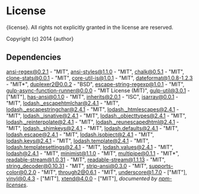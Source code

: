 # License

{license}. All rights not explicitly granted in the license are reserved.

Copyright (c) 2014 {author}

## Dependencies
[ansi-regex@0.2.1](&quot;https://github.com/sindresorhus/ansi-regex&quot;) - &quot;MIT&quot;, [ansi-styles@1.1.0](&quot;https://github.com/sindresorhus/ansi-styles&quot;) - &quot;MIT&quot;, [chalk@0.5.1](&quot;https://github.com/sindresorhus/chalk&quot;) - &quot;MIT&quot;, [clone-stats@0.0.1](&quot;https://github.com/hughsk/clone-stats&quot;) - &quot;MIT&quot;, [core-util-is@1.0.1](&quot;https://github.com/isaacs/core-util-is&quot;) - &quot;MIT&quot;, [dateformat@1.0.8-1.2.3](&quot;https://github.com/felixge/node-dateformat&quot;) - &quot;MIT*&quot;, [duplexer2@0.0.2](&quot;https://github.com/deoxxa/duplexer2&quot;) - &quot;BSD&quot;, [escape-string-regexp@1.0.1](&quot;https://github.com/sindresorhus/escape-string-regexp&quot;) - &quot;MIT&quot;, [gulp-async-function-runner@0.0.0](&quot;https://github.com/Cellarise/gulp-async-function-runner&quot;) - &quot;MIT License (MIT)&quot;, [gulp-util@3.0.1](&quot;https://github.com/wearefractal/gulp-util&quot;) - [&quot;MIT&quot;], [has-ansi@0.1.0](&quot;https://github.com/sindresorhus/has-ansi&quot;) - &quot;MIT&quot;, [inherits@2.0.1](&quot;https://github.com/isaacs/inherits&quot;) - &quot;ISC&quot;, [isarray@0.0.1](&quot;https://github.com/juliangruber/isarray&quot;) - &quot;MIT&quot;, [lodash._escapehtmlchar@2.4.1](&quot;https://github.com/lodash/lodash-cli&quot;) - &quot;MIT&quot;, [lodash._escapestringchar@2.4.1](&quot;https://github.com/lodash/lodash-cli&quot;) - &quot;MIT&quot;, [lodash._htmlescapes@2.4.1](&quot;https://github.com/lodash/lodash-cli&quot;) - &quot;MIT&quot;, [lodash._isnative@2.4.1](&quot;https://github.com/lodash/lodash-cli&quot;) - &quot;MIT&quot;, [lodash._objecttypes@2.4.1](&quot;https://github.com/lodash/lodash-cli&quot;) - &quot;MIT&quot;, [lodash._reinterpolate@2.4.1](&quot;https://github.com/lodash/lodash-cli&quot;) - &quot;MIT&quot;, [lodash._reunescapedhtml@2.4.1](&quot;https://github.com/lodash/lodash-cli&quot;) - &quot;MIT&quot;, [lodash._shimkeys@2.4.1](&quot;https://github.com/lodash/lodash-cli&quot;) - &quot;MIT&quot;, [lodash.defaults@2.4.1](&quot;https://github.com/lodash/lodash-cli&quot;) - &quot;MIT&quot;, [lodash.escape@2.4.1](&quot;https://github.com/lodash/lodash-cli&quot;) - &quot;MIT&quot;, [lodash.isobject@2.4.1](&quot;https://github.com/lodash/lodash-cli&quot;) - &quot;MIT&quot;, [lodash.keys@2.4.1](&quot;https://github.com/lodash/lodash-cli&quot;) - &quot;MIT&quot;, [lodash.template@2.4.1](&quot;https://github.com/lodash/lodash-cli&quot;) - &quot;MIT&quot;, [lodash.templatesettings@2.4.1](&quot;https://github.com/lodash/lodash-cli&quot;) - &quot;MIT&quot;, [lodash.values@2.4.1](&quot;https://github.com/lodash/lodash-cli&quot;) - &quot;MIT&quot;, [lodash@2.4.1](&quot;https://github.com/lodash/lodash&quot;) - &quot;MIT&quot;, [minimist@1.1.0](&quot;https://github.com/substack/minimist&quot;) - &quot;MIT&quot;, [multipipe@0.1.1](&quot;https://github.com/segmentio/multipipe&quot;) - &quot;MIT*&quot;, [readable-stream@1.0.31](&quot;https://github.com/isaacs/readable-stream&quot;) - &quot;MIT&quot;, [readable-stream@1.1.13](&quot;https://github.com/isaacs/readable-stream&quot;) - &quot;MIT&quot;, [string_decoder@0.10.31](&quot;https://github.com/rvagg/string_decoder&quot;) - &quot;MIT&quot;, [strip-ansi@0.3.0](&quot;https://github.com/sindresorhus/strip-ansi&quot;) - &quot;MIT&quot;, [supports-color@0.2.0](&quot;https://github.com/sindresorhus/supports-color&quot;) - &quot;MIT&quot;, [through2@0.6.1](&quot;https://github.com/rvagg/through2&quot;) - &quot;MIT&quot;, [underscore@1.7.0](&quot;https://github.com/jashkenas/underscore&quot;) - [&quot;MIT&quot;], [vinyl@0.4.3](&quot;https://github.com/wearefractal/vinyl&quot;) - [&quot;MIT&quot;], [xtend@4.0.0](&quot;https://github.com/Raynos/xtend&quot;) - [&quot;MIT&quot;], 
*documented by [npm-licenses](http://github.com/AceMetrix/npm-license.git)*.